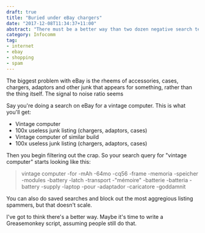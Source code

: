 ```yaml
---
draft: true
title: "Buried under eBay chargers"
date: "2017-12-08T11:34:37+11:00"
abstract: "There must be a better way than two dozen negative search terms!"
category: Infocomm
tag:
- internet
- ebay
- shopping
- spam
---
```

The biggest problem with eBay is the rheems of accessories, cases, chargers, adaptors and other junk that appears for something, rather than the thing itself. The signal to noise ratio seems

Say you're doing a search on eBay for a vintage computer. This is what you'll get:

* Vintage computer
* 100x useless junk listing (chargers, adaptors, cases)
* Vintage computer of similar build
* 100x useless junk listing (chargers, adaptors, cases)

Then you begin filtering out the crap. So your search query for "vintage computer" starts looking like this:

> vintage computer -for -mAh -64mo -cq56 -frame -memoria -speicher -modules -battery -latch -transport -"mémoire" -batterie -batteria -battery -supply -laptop -pour -adaptador -caricatore -goddamnit

You can also do saved searches and block out the most aggregious listing spammers, but that doesn't scale. 

I've got to think there's a better way. Maybe it's time to write a Greasemonkey script, assuming people still do that.

